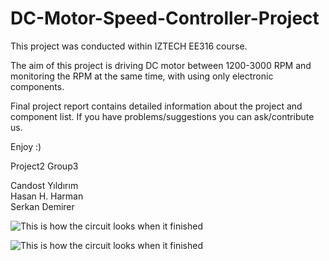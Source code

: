 # DC-Motor-Speed-Controller-Project
This project was conducted within IZTECH EE316 course.

The aim of this project is driving DC motor between 1200-3000 RPM and monitoring the RPM at the same time, with using only electronic components.

Final project report contains detailed information about the project and component list. If you have problems/suggestions you can ask/contribute us.

Enjoy :)

Project2 Group3<br/>

Candost Yıldırım<br/>
Hasan H. Harman<br/>
Serkan Demirer

![This is how the circuit looks when it finished](https://github.com/hasanharman/DC-Motor-Speed-Controller-Project/blob/master/Project.png)

![This is how the circuit looks when it finished](https://github.com/hasanharman/DC-Motor-Speed-Controller-Project/blob/master/project.gif)
